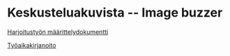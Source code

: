# Keskusteluakuvista -- Image buzzer


[Harjoitustyön määrittelydokumentti](https://github.com/kallioaa/ot-harjoitustyo/blob/master/harjoitustyo/dokumentaatio/maarittelydokumentti.md)

[Työaikakirjanoito](https://github.com/kallioaa/ot-harjoitustyo/blob/master/harjoitustyo/dokumentaatio/työaikakirjanpito.md)

